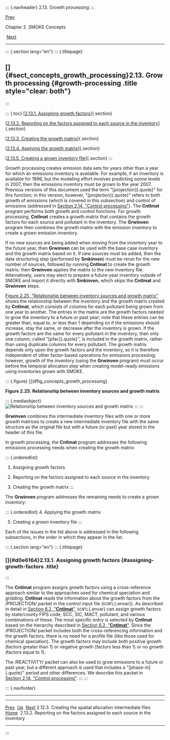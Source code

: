 ::: {.navheader}
2.13. Growth processing
:::

[Prev](ch02s12s03.html) 

Chapter 2. SMOKE Concepts

 [Next](ch02s13s02.html)

------------------------------------------------------------------------

::: {.section lang="en"}
::: {.titlepage}
<div>

<div>

[]{#sect_concepts_growth_processing}2.13. Growth processing {#growth-processing .title style="clear: both"}
-----------------------------------------------------------

</div>

</div>
:::

::: {.toc}
[[2.13.1. Assigning growth factors](ch02s13.html#d0e6164)]{.section}

[[2.13.2. Reporting on the factors assigned to each source in the
inventory](ch02s13s02.html)]{.section}

[[2.13.3. Creating the growth matrix](ch02s13s03.html)]{.section}

[[2.13.4. Applying the growth matrix](ch02s13s04.html)]{.section}

[[2.13.5. Creating a grown inventory file](ch02s13s05.html)]{.section}
:::

Growth processing creates emission data sets for years other than a year
for which an emissions inventory is available. For example, if an
inventory is available for 1996, but the modeling effort involves
predicting ozone levels in 2007, then the emissions inventory must be
grown to the year 2007. Previous versions of this document used the term
"[projection]{.quote}" for this function; in this version, however,
"[projection]{.quote}" refers to both growth of emissions (which is
covered in this subsection) and control of emissions (addressed in
[Section 2.14, "Control
processing"](ch02s14.html "2.14. Control processing")). The **Cntlmat**
program performs both growth and control functions. For growth
processing, **Cntlmat** creates a growth matrix that contains the growth
factors for each source and pollutant in the inventory. The **Grwinven**
program then combines the growth matrix with the emission inventory to
create a grown emission inventory.

If no new sources are being added when moving from the inventory year to
the future year, then **Grwinven** can be used with the base case
inventory and the growth matrix based on it. If new sources must be
added, then the data structuring step (performed by **Smkinven**) must
be rerun for the new number of sources, followed by running **Cntlmat**
to create the growth matrix; then **Grwinven** applies the matrix to the
new inventory file. Alternatively, users may elect to prepare a
future-year inventory outside of SMOKE and import it directly with
**Smkinven**, which skips the **Cntlmat** and **Grwinven** steps.

[Figure 2.25, "Relationship between inventory sources and growth
matrix"](ch02s13.html#fig_concepts_growth_processing "Figure 2.25. Relationship between inventory sources and growth matrix")
shows the relationship between the inventory and the growth matrix
created by **Cntlmat**, which consists of columns for each pollutant
being grown from one year to another. The entries in the matrix are the
growth factors needed to grow the inventory to a future or past year;
note that these entries can be greater than, equal to, or less than 1
depending on if the emissions should increase, stay the same, or
decrease after the inventory is grown. If the growth factors are the
same for every pollutant in the inventory, then only one column, called
"[pfac]{.quote}", is included in the growth matrix, rather than using
duplicate columns for every pollutant. The growth matrix depends only
upon the growth factors and the inventory, so it is therefore
independent of other factor-based operations for emissions processing;
however, growth of the inventory (using the **Grwinven** program) must
occur before the temporal allocation step when creating model-ready
emissions using inventories grown with SMOKE.

::: {.figure}
[]{#fig_concepts_growth_processing}

**Figure 2.25. Relationship between inventory sources and growth
matrix**

::: {.mediaobject}
![Relationship between inventory sources and growth
matrix](images\concepts\growth_processing_html.jpg)
:::
:::

**Grwinven** combines the intermediate inventory files with one or more
growth matrices to create a new intermediate inventory file with the
same structure as the original file but with a future (or past) year
stored in the header of this file.

In growth processing, the **Cntlmat** program addresses the following
emissions processing needs when creating the growth matrix:

::: {.orderedlist}
1.  Assigning growth factors

2.  Reporting on the factors assigned to each source in the inventory

3.  Creating the growth matrix
:::

The **Grwinven** program addresses the remaining needs to create a grown
inventory:

::: {.orderedlist}
4.  Applying the growth matrix

5.  Creating a grown inventory file
:::

Each of the issues in the list above is addressed in the following
subsections, in the order in which they appear in the list.

::: {.section lang="en"}
::: {.titlepage}
<div>

<div>

### []{#d0e6164}2.13.1. Assigning growth factors {#assigning-growth-factors .title}

</div>

</div>
:::

The **Cntlmat** program assigns growth factors using a cross-reference
approach similar to the approaches used for chemical speciation and
gridding. **Cntlmat** reads the information about the growth factors
from the /PROJECTION/ packet in the control input file
(`GCNTL`{.envar}). As described in detail in [Section 6.2,
"**Cntlmat**"](ch06s02.html "6.2. Cntlmat"), `GCNTL`{.envar} can assign
growth factors by state/county FIPS code, SCC, SIC, MACT, pollutant, and
various combinations of these. The most specific entry is selected by
**Cntlmat** based on the hierarchy described in [Section 6.2,
"**Cntlmat**"](ch06s02.html "6.2. Cntlmat"). Since the /PROJECTION/
packet includes both the cross-referencing information and the growth
factors, there is no need for a profile file (like those used for
chemical speciation). The growth factors may include both positive
growth (factors greater than 1) or negative growth (factors less than 1)
or no growth (factors equal to 1).

The /REACTIVITY/ packet can also be used to grow emissions to a future
or past year, but a different approach is used that includes a
"[phase-in]{.quote}" period and other differences. We describe this
packet in [Section 2.14, "Control
processing"](ch02s14.html "2.14. Control processing").
:::
:::

::: {.navfooter}

------------------------------------------------------------------------

  ------------------------------------------------------------- -------------------- ----------------------------------------------------------------------------
  [Prev](ch02s12s03.html)                                         [Up](ch02.html)                                                         [Next](ch02s13s02.html)
  2.12.3. Creating the spatial allocation intermediate files     [Home](index.html)     2.13.2. Reporting on the factors assigned to each source in the inventory
  ------------------------------------------------------------- -------------------- ----------------------------------------------------------------------------
:::
